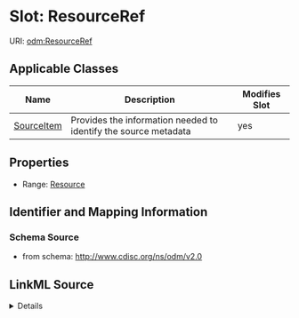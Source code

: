 # Slot: ResourceRef

URI: [odm:ResourceRef](http://www.cdisc.org/ns/odm/v2.0/ResourceRef)



<!-- no inheritance hierarchy -->




## Applicable Classes

| Name | Description | Modifies Slot |
| --- | --- | --- |
[SourceItem](SourceItem.md) | Provides the information needed to identify the source metadata |  yes  |







## Properties

* Range: [Resource](Resource.md)





## Identifier and Mapping Information







### Schema Source


* from schema: http://www.cdisc.org/ns/odm/v2.0




## LinkML Source

<details>
```yaml
name: ResourceRef
from_schema: http://www.cdisc.org/ns/odm/v2.0
rank: 1000
identifier: false
alias: ResourceRef
domain_of:
- SourceItem
range: Resource

```
</details>